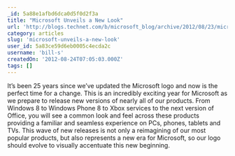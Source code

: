 ```yaml
---
_id: 5a88e1afbd6dca0d5f0d2f3a
title: "Microsoft Unveils a New Look"
url: 'http://blogs.technet.com/b/microsoft_blog/archive/2012/08/23/microsoft-unveils-a-new-look.aspx'
category: articles
slug: 'microsoft-unveils-a-new-look'
user_id: 5a83ce59d6eb0005c4ecda2c
username: 'bill-s'
createdOn: '2012-08-24T07:05:03.000Z'
tags: []
---
```


It’s been 25 years since we’ve updated the Microsoft logo and now is the perfect time for a change. This is an incredibly exciting year for Microsoft as we prepare to release new versions of nearly all of our products. From Windows 8 to Windows Phone 8 to Xbox services to the next version of Office, you will see a common look and feel across these products providing a familiar and seamless experience on PCs, phones, tablets and TVs. This wave of new releases is not only a reimagining of our most popular products, but also represents a new era for Microsoft, so our logo should evolve to visually accentuate this new beginning.
